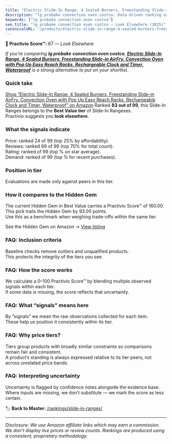 ```yaml
---
title: "Electric Slide-In Range, 4 Sealed Burners, Freestanding Slide-in AirFry, Convection Oven with Pop Up Easy Reach Racks, Rechargeable Clock and Timer, Waterproof"
description: "lg probake convection oven costco: Data-driven ranking using the Practivio Score™. Positioned by quality, value, demand, findability, momentum."
keywords: ["lg probake convection oven costco"]
seo_title: "lg probake convection oven costco — Look Elsewhere (2025)"
canonicalURL: "/products/electric-slide-in-range-4-sealed-burners-freestanding-slide-in-airfry-convection-oven-with-pop-up-easy-reach-racks-rechargeable-clock-and-timer-waterproof-B0FPQ4MX99/"
---
```


**🚫 Practivio Score™:** 67 — _Look Elsewhere_


*If you're comparing **lg probake convection oven costco**, **[Electric Slide-In Range, 4 Sealed Burners, Freestanding Slide-in AirFry, Convection Oven with Pop Up Easy Reach Racks, Rechargeable Clock and Timer, Waterproof](https://www.amazon.com/dp/B0FPQ4MX99?tag=practivio-20)** is a strong alternative to put on your shortlist.*
### Quick take
[Shop “Electric Slide-In Range, 4 Sealed Burners, Freestanding Slide-in AirFry, Convection Oven with Pop Up Easy Reach Racks, Rechargeable Clock and Timer, Waterproof” on Amazon](https://www.amazon.com/dp/B0FPQ4MX99?tag=practivio-20)
Ranked **83 out of 99**, this Slide-In Ranges belongs to the **Best Value tier** of Slide-In Rangeses.  
Practivio suggests you **look elsewhere**.

### What the signals indicate
Price: ranked 24 of 99 (top 25% by affordability).  
Reviews: ranked 69 of 99 (top 70% for total count).  
Rating: ranked  of 99 (top % on star average).  
Demand: ranked  of 99 (top % for recent purchases).

### Position in tier
Evaluations are made only against peers in this tier.

### How it compares to the Hidden Gem
The current Hidden Gem in Best Value carries a Practivio Score™ of 160.00.  
This pick trails the Hidden Gem by 93.00 points.  
Use this as a benchmark when weighing trade-offs within the same tier.  

See the Hidden Gem on Amazon → [View listing](https://www.amazon.com/dp/B07PYMSR7K?tag=practivio-20)

### FAQ: Inclusion criteria
Baseline checks remove outliers and unqualified products.  
This protects the integrity of the tiers you see.

### FAQ: How the score works
We calculate a 0–100 Practivio Score™ by blending multiple observed signals within each tier.  
If some data is missing, the score reflects that uncertainty.

### FAQ: What “signals” means here
By “signals” we mean the raw observations collected for each item.  
These help us position it consistently within its tier.

### FAQ: Why price tiers?
Tiers group products with broadly similar constraints so comparisons remain fair and consistent.  
A product’s standing is always expressed relative to its tier peers, not across unrelated price bands.

### FAQ: Interpreting uncertainty
Uncertainty is flagged by confidence notes alongside the evidence base.  
Where inputs are missing, we don’t substitute — we mark the score as less certain.


🏷️ **Back to Master:** [/rankings/slide-in-ranges/](/rankings/slide-in-ranges/)

---
_Disclosure: We use Amazon affiliate links which may earn a commission. We don’t display live prices or review counts. Rankings are produced using a consistent, proprietary methodology._
